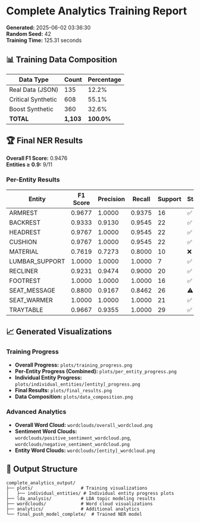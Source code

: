 # Complete Analytics Training Report

**Generated:** 2025-06-02 03:36:30  
**Random Seed:** 42  
**Training Time:** 125.31 seconds  

## 📊 Training Data Composition

| Data Type | Count | Percentage |
|-----------|-------|------------|
| Real Data (JSON) | 135 | 12.2% |
| Critical Synthetic | 608 | 55.1% |
| Boost Synthetic | 360 | 32.6% |
| **TOTAL** | **1,103** | **100.0%** |

## 🏆 Final NER Results

**Overall F1 Score:** 0.9476  
**Entities ≥ 0.9:** 9/11  

### Per-Entity Results

| Entity | F1 Score | Precision | Recall | Support | Status |
|--------|----------|-----------|---------|---------|--------|
| ARMREST | 0.9677 | 1.0000 | 0.9375 | 16 | ✅ |
| BACKREST | 0.9333 | 0.9130 | 0.9545 | 22 | ✅ |
| HEADREST | 0.9767 | 1.0000 | 0.9545 | 22 | ✅ |
| CUSHION | 0.9767 | 1.0000 | 0.9545 | 22 | ✅ |
| MATERIAL | 0.7619 | 0.7273 | 0.8000 | 10 | ❌ |
| LUMBAR_SUPPORT | 1.0000 | 1.0000 | 1.0000 | 7 | ✅ |
| RECLINER | 0.9231 | 0.9474 | 0.9000 | 20 | ✅ |
| FOOTREST | 1.0000 | 1.0000 | 1.0000 | 16 | ✅ |
| SEAT_MESSAGE | 0.8800 | 0.9167 | 0.8462 | 26 | ⚠️ |
| SEAT_WARMER | 1.0000 | 1.0000 | 1.0000 | 21 | ✅ |
| TRAYTABLE | 0.9667 | 0.9355 | 1.0000 | 29 | ✅ |

## 📈 Generated Visualizations

### Training Progress
- **Overall Progress:** `plots/training_progress.png`
- **Per-Entity Progress (Combined):** `plots/per_entity_progress.png`
- **Individual Entity Progress:** `plots/individual_entities/[entity]_progress.png`
- **Final Results:** `plots/final_results.png`
- **Data Composition:** `plots/data_composition.png`

### Advanced Analytics
- **Overall Word Cloud:** `wordclouds/overall_wordcloud.png`
- **Sentiment Word Clouds:** `wordclouds/positive_sentiment_wordcloud.png`, `wordclouds/negative_sentiment_wordcloud.png`
- **Entity Word Clouds:** `wordclouds/[entity]_wordcloud.png`

## 📁 Output Structure

```
complete_analytics_output/
├── plots/                  # Training visualizations
│   ├── individual_entities/ # Individual entity progress plots
├── lda_analysis/           # LDA topic modeling results
├── wordclouds/             # Word cloud visualizations
├── analytics/              # Additional analytics
└── final_push_model_complete/  # Trained NER model
```

